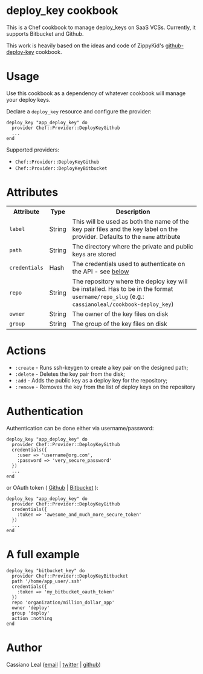 # deploy_key cookbook

This is a Chef cookbook to manage deploy_keys on SaaS VCSs. Currently, it supports Bitbucket and Github.

This work is heavily based on the ideas and code of ZippyKid's [github-deploy-key](https://github.com/zippykid/chef-github-deploy-key) cookbook.

# Usage

Use this cookbook as a dependency of whatever cookbook will manage your deploy keys.

Declare a `deploy_key` resource and configure the provider:

    deploy_key "app_deploy_key" do
      provider Chef::Provider::DeployKeyGithub
      ...
    end

Supported providers:

* `Chef::Provider::DeployKeyGithub`
* `Chef::Provider::DeployKeyBitbucket`

# Attributes

<table>
  <tbody>
    <tr>
      <th>Attribute</th>
      <th>Type</th>
      <th>Description</th>
    </tr>
    <tr>
      <td><code>label</code></td>
      <td>String</td>
      <td>This will be used as both the name of the key pair files and the key label on the provider. Defaults to the <code>name</code> attribute</td>
    </tr>
    <tr>
      <td><code>path</code></td>
      <td>String</td>
      <td>The directory where the private and public keys are stored</td>
    </tr>
    <tr>
      <td><code>credentials</code></td>
      <td>Hash</td>
      <td>The credentials used to authenticate on the API - see <a href="#authentication">below</a></td>
    </tr>
    <tr>
      <td><code>repo</code></td>
      <td>String</td>
      <td>The repository where the deploy key will be installed. Has to be in the format <code>username/repo_slug</code> (e.g.: <code>cassianoleal/cookbook-deploy_key</code>)</td>
    </tr>
    <tr>
      <td><code>owner</code></td>
      <td>String</td>
      <td>The owner of the key files on disk</td>
    </tr>
    <tr>
      <td><code>group</code></td>
      <td>String</td>
      <td>The group of the key files on disk</td>
    </tr>
  </tbody>
</table>

# Actions

* `:create` - Runs ssh-keygen to create a key pair on the designed path;
* `:delete` - Deletes the key pair from the disk;
* `:add` - Adds the public key as a deploy key for the repository;
* `:remove` - Removes the key from the list of deploy keys on the repository

# <a id="authentication"></a>Authentication

Authentication can be done either via username/password:

    deploy_key "app_deploy_key" do
      provider Chef::Provider::DeployKeyGithub
      credentials({
        :user => 'username@org.com',
        :password => 'very_secure_password'
      })
      ...
    end

or OAuth token ( [Github](http://developer.github.com/v3/oauth/) | [Bitbucket](https://confluence.atlassian.com/display/BITBUCKET/OAuth+on+Bitbucket) ):

    deploy_key "app_deploy_key" do
      provider Chef::Provider::DeployKeyGithub
      credentials({
        :token => 'awesome_and_much_more_secure_token'
      })
      ...
    end

# A full example

    deploy_key "bitbucket_key" do
      provider Chef::Provider::DeployKeyBitbucket
      path '/home/app_user/.ssh'  
      credentials({
        :token => 'my_bitbucket_oauth_token'
      })
      repo 'organization/million_dollar_app'
      owner 'deploy'
      group 'deploy'
      action :nothing
    end

# Author

Cassiano Leal ([email](<cassianoleal@gmail.com>) | [twitter](http://twitter.com/cassianoleal) | [github](https://github.com/cassianoleal)) 
